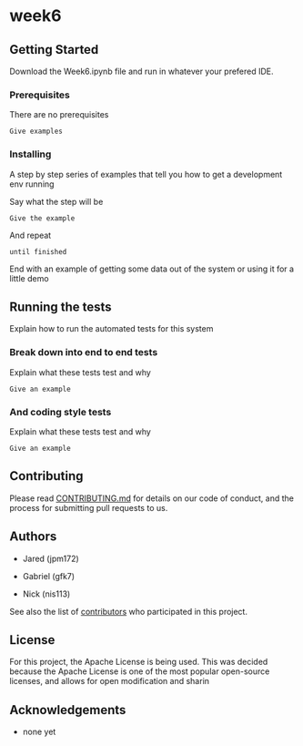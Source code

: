 # week6


## Getting Started

Download the Week6.ipynb file and run in whatever your prefered IDE.

### Prerequisites

There are no prerequisites

```
Give examples
```

### Installing

A step by step series of examples that tell you how to get a development env running

Say what the step will be

```
Give the example
```

And repeat

```
until finished
```

End with an example of getting some data out of the system or using it for a little demo

## Running the tests

Explain how to run the automated tests for this system

### Break down into end to end tests

Explain what these tests test and why

```
Give an example
```

### And coding style tests

Explain what these tests test and why

```
Give an example
```

## Contributing

Please read [CONTRIBUTING.md](https://gist.github.com/PurpleBooth/b24679402957c63ec426) for details on our code of conduct, and the process for submitting pull requests to us.

## Authors

* Jared (jpm172)

* Gabriel (gfk7)

* Nick (nis113)

See also the list of [contributors](https://github.com/your/project/contributors) who participated in this project.
## License
For this project, the Apache License is being used. This was decided because the Apache License is one of the most popular open-source licenses, and allows for open modification and sharin

## Acknowledgements

* none yet